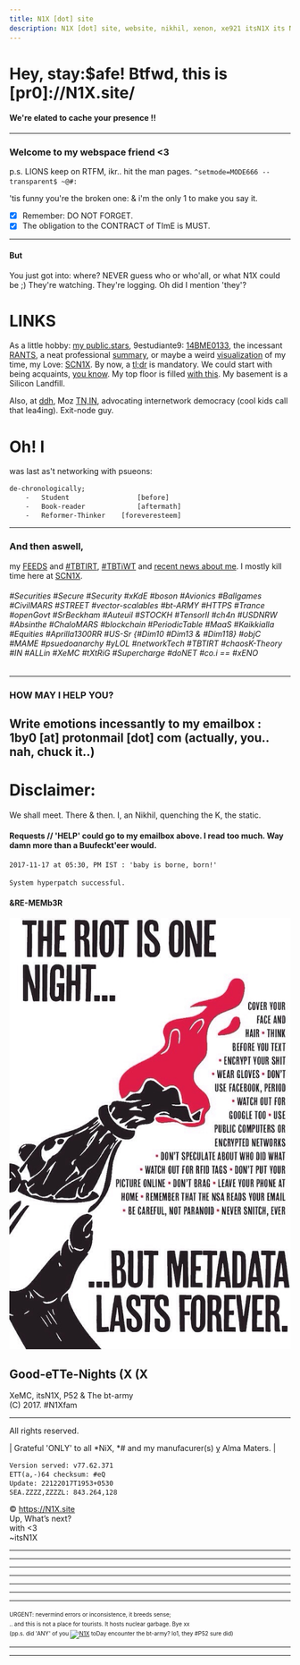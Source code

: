 ```yaml
---
title: N1X [dot] site
description: N1X [dot] site, website, nikhil, xenon, xe921 itsN1X its N1X new delhi bangalore chennai bengaluru india pune hyderabad goa
---
```

# Hey, stay:$afe! Btfwd, this is [pr0]://N1X.site/
#### We're elated to cache your presence !!
---

### Welcome to my webspace friend <3
p.s. LIONS keep on RTFM, ikr.. hit the man pages.
`^setmode=MODE666 --transparent$ ~@#:`

'tis funny you're the broken one: & i'm the only 1 to make you say it.

 - [x] Remember: DO NOT FORGET.
 - [x] The obligation to the CONTRACT of TImE is MUST.

---

#### But
You just got into: where? NEVER guess who or who'all, or what N1X could be ;)
They're watching. They're logging.
Oh did I mention 'they'?



# LINKS
As a little hobby: [my public.stars](http://github.com/itsn1x?tab=stars), 9estudiante9: [14BME0133](http://14bme0133.github.io/), the incessant [RANTS](http://twitter.com/itsn1x), a neat professional [summary](http://linkedin.com/in/itsn1x), or maybe a weird [visualization](https://vizualize.me/N1X) of my time, my Love: [SCN1X](http://soundcloud.com/itsn1x). By now, a [tl;dr](https://about.me/itsN1X) is mandatory. We could start with being acquaints, [you know](https://nikhilpandita.n1x.site). My top floor is filled [with this](https://goodreads.com/itsn1x). My basement is a Silicon Landfill.


Also, at [ddh](https://duckduckhack.com/u/itsn1x), Moz [TN,IN](https://mozillatn.github.io), advocating internetwork democracy (cool kids call that lea4ing). Exit-node guy.

# Oh! I 
was last as't networking with psueons:
```
de-chronologically;
    -   Student                 [before]   
    -   Book-reader             [aftermath]
    -   Reformer-Thinker    [foreveresteem]
```

---

### And then aswell, 
my [FEEDS](NewsFEEDforN1Xsite) and [#TBTIRT](https://twitter.com/search?q=TBTIRT), [#TBTiWT](https://twitter.com/search?q=TBTIWT) and [recent news about me](http://google.com/search?q=n1x). I mostly kill time here at [SCN1X](https://soundcloud.com/itsn1x).

###### #Securities #Secure #Security #xKdE #boson #Avionics #Ballgames #CivilMARS #STREET #vector-scalables #bt-ARMY #HTTPS #Trance #openGovt #SrBeckham #Auteuil #STOCKH #TensorII #ch4n #USDNRW #Absinthe #ChaloMARS #blockchain #PeriodicTable #MaaS #Kaikkialla #Equities #Aprilla1300RR #US-Sr {#Dim10 #Dim13 & #Dim118} #objC #MAME #psuedoanarchy #yLOL #networkTech #TBTIRT #chaosK-Theory #IN #ALLin #XeMC #tXtRiG #Supercharge #doNET #co.i == #xENO

---

### HOW MAY I HELP YOU?
Write emotions incessantly to my emailbox : 1by0 [at] protonmail [dot] com (actually, you.. nah, chuck it..)
---

# Disclaimer:
We shall meet. There & then. I, an Nikhil, quenching the K, the static.

#### Requests // 'HELP' could go to my emailbox above. I read too much. Way damn more than a Buufeckt'eer would.

```
2017-11-17 at 05:30, PM IST : 'baby is borne, born!'

System hyperpatch successful.
```
#### &RE-MEMb3R

![](n1x.site.imagine.jpg)

## Good-eTTe-Nights (X (X
XeMC, itsN1X, P52 & The bt-army  
(C) 2017. #N1Xfam

---

All rights reserved.

| Grateful 'ONLY' to all \*NiX, \*# and my manufacurer(s) ỵ Alma Maters. |


    Version served: v77.62.371
    ETT(a,-)64 checksum: #eQ
    Update: 22122017T1953+0530
    SEA.ZZZZ,ZZZZL: 843.264,128

© https://N1X.site
<br>Up, What’s next?
<br>with <3
<br>~itsN1X
<hr><hr><hr><hr><hr><hr><hr><font size='1'>URGENT: nevermind errors or inconsistence, it breeds sense;<br>.. and this is not a place for tourists. It hosts nuclear garbage. Bye xx <br>(pp.s. did 'ANY' of you <a title="Web Analytics" href="http://statcounter.com/" target="_blank"><img src="//c.statcounter.com/11569191/0/dbb0514a/0/" alt="N1X" ></a> toDay encounter the bt-army? lo1, they #P52 sure did)</font><hr><hr>
<html><header><title>Xe921 || [pr0]://N1X.site || Xcoded by luser::itsN1X</title></header></html>
